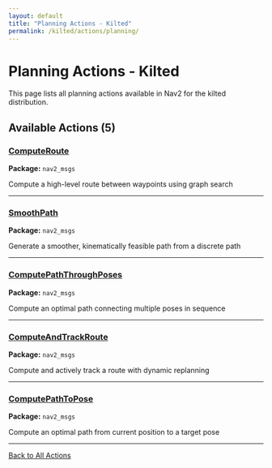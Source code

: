 ```yaml
---
layout: default
title: "Planning Actions - Kilted"
permalink: /kilted/actions/planning/
---
```


# Planning Actions - Kilted

This page lists all planning actions available in Nav2 for the kilted distribution.

## Available Actions (5)


### [ComputeRoute](/actions/kilted/computeroute.html)

**Package:** `nav2_msgs`

Compute a high-level route between waypoints using graph search

---

### [SmoothPath](/actions/kilted/smoothpath.html)

**Package:** `nav2_msgs`

Generate a smoother, kinematically feasible path from a discrete path

---

### [ComputePathThroughPoses](/actions/kilted/computepaththroughposes.html)

**Package:** `nav2_msgs`

Compute an optimal path connecting multiple poses in sequence

---

### [ComputeAndTrackRoute](/actions/kilted/computeandtrackroute.html)

**Package:** `nav2_msgs`

Compute and actively track a route with dynamic replanning

---

### [ComputePathToPose](/actions/kilted/computepathtopose.html)

**Package:** `nav2_msgs`

Compute an optimal path from current position to a target pose

---


[Back to All Actions](/kilted/actions/index.html)
